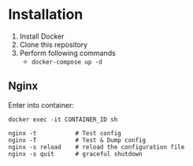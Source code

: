 Installation
============

1. Install Docker
2. Clone this repository 
3. Perform following commands
    - `docker-compose up -d`



Nginx
-----

Enter into container:

    docker exec -it CONTAINER_ID sh

    nginx -t           # Test config
    nginx -T           # Test & Dump config
    nginx -s reload    # reload the configuration file
    nginx -s quit      # graceful shutdown
